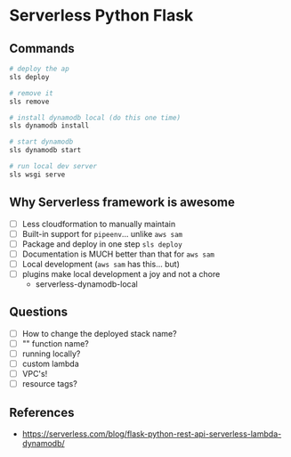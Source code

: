 # Serverless Python Flask

## Commands

```bash
# deploy the ap
sls deploy

# remove it
sls remove

# install dynamodb local (do this one time)
sls dynamodb install

# start dynamodb
sls dynamodb start

# run local dev server
sls wsgi serve
```

## Why Serverless framework is awesome

- [ ] Less cloudformation to manually maintain
- [ ] Built-in support for `pipeenv`... unlike `aws sam`
- [ ] Package and deploy in one step `sls deploy`
- [ ] Documentation is MUCH better than that for `aws sam`
- [ ] Local development (`aws sam` has this... but)
- [ ] plugins make local development a joy and not a chore
    -  serverless-dynamodb-local

## Questions

- [ ] How to change the deployed stack name?
- [ ] "" function name?
- [ ] running locally?
- [ ] custom lambda 
- [ ] VPC's!
- [ ] resource tags?

## References

* <https://serverless.com/blog/flask-python-rest-api-serverless-lambda-dynamodb/>

